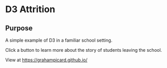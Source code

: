 # D3 Attrition

## Purpose
A simple example of D3 in a familiar school setting.

Click a button to learn more about the story of students leaving the school.
 
View at https://grahampicard.github.io/
